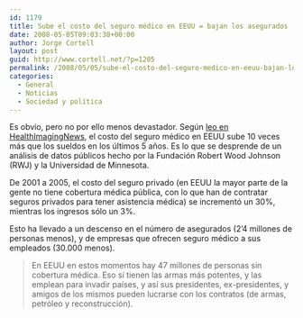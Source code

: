 ```yaml
---
id: 1179
title: Sube el costo del seguro médico en EEUU = bajan los asegurados
date: 2008-05-05T09:03:38+00:00
author: Jorge Cortell
layout: post
guid: http://www.cortell.net/?p=1205
permalink: /2008/05/05/sube-el-costo-del-seguro-medico-en-eeuu-bajan-los-asegurados/
categories:
  - General
  - Noticias
  - Sociedad y polí­tica
---
```

Es obvio, pero no por ello menos devastador. Según <a title="artículo" href="http://www.healthimaging.com/content/view/10608/89/" target="_blank">leo en HealthImagingNews</a>, el costo del seguro médico en EEUU sube 10 veces más que los sueldos en los últimos 5 años. Es lo que se desprende de un análisis de datos públicos hecho por la Fundación Robert Wood Johnson (RWJ) y la Universidad de Minnesota.

De 2001 a 2005, el costo del seguro privado (en EEUU la mayor parte de la gente no tiene cobertura médica pública, con lo que han de contratar seguros privados para tener asistencia médica) se incrementó un 30%, mientras los ingresos sólo un 3%.

Esto ha llevado a un descenso en el número de asegurados (2&#8217;4 millones de personas menos), y de empresas que ofrecen seguro médico a sus empleados (30.000 menos).

> En EEUU en estos momentos hay 47 millones de personas sin cobertura médica. Eso sí tienen las armas más potentes, y las emplean para invadir países, y así sus presidentes, ex-presidentes, y amigos de los mismos pueden lucrarse con los contratos (de armas, petróleo y reconstrucción).